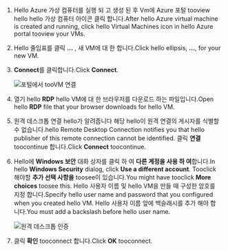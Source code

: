 1. <span data-ttu-id="4cfc4-101">Hello Azure 가상 컴퓨터를 실행 되 고 생성 된 후 Vm에 Azure 포털 tooview hello hello 가상 컴퓨터 아이콘 클릭 합니다.</span><span class="sxs-lookup"><span data-stu-id="4cfc4-101">After hello Azure virtual machine is created and running, click hello Virtual Machines icon in hello Azure portal tooview your VMs.</span></span>

1. <span data-ttu-id="4cfc4-102">Hello 줄임표를 클릭 **...** , 새 VM에 대 한 합니다.</span><span class="sxs-lookup"><span data-stu-id="4cfc4-102">Click hello ellipsis, **...**, for your new VM.</span></span>

1. <span data-ttu-id="4cfc4-103">**Connect**를 클릭합니다.</span><span class="sxs-lookup"><span data-stu-id="4cfc4-103">Click **Connect**.</span></span>

   ![포털에서 tooVM 연결](./media/virtual-machines-sql-server-remote-desktop-connect/azure-virtual-machine-connect.png)

1. <span data-ttu-id="4cfc4-105">열기 hello **RDP** hello VM에 대 한 브라우저를 다운로드 하는 파일입니다.</span><span class="sxs-lookup"><span data-stu-id="4cfc4-105">Open hello **RDP** file that your browser downloads for hello VM.</span></span>

1. <span data-ttu-id="4cfc4-106">원격 데스크톱 연결 hello가 알려줍니다 해당 hello이 원격 연결의 게시자를 식별할 수 없습니다.</span><span class="sxs-lookup"><span data-stu-id="4cfc4-106">hello Remote Desktop Connection notifies you that hello publisher of this remote connection cannot be identified.</span></span> <span data-ttu-id="4cfc4-107">클릭 **연결** toocontinue 합니다.</span><span class="sxs-lookup"><span data-stu-id="4cfc4-107">Click **Connect** toocontinue.</span></span>

1. <span data-ttu-id="4cfc4-108">Hello에 **Windows 보안** 대화 상자를 클릭 하 여 **다른 계정을 사용 하 여**합니다.</span><span class="sxs-lookup"><span data-stu-id="4cfc4-108">In hello **Windows Security** dialog, click **Use a different account**.</span></span> <span data-ttu-id="4cfc4-109">Tooclick 해야할 **추가 선택 사항을** toosee이 있습니다.</span><span class="sxs-lookup"><span data-stu-id="4cfc4-109">You might have tooclick **More choices** toosee this.</span></span> <span data-ttu-id="4cfc4-110">Hello 사용자 이름 및 hello VM을 만들 때 구성한 암호를 지정 합니다.</span><span class="sxs-lookup"><span data-stu-id="4cfc4-110">Specify hello user name and password that you configured when you created hello VM.</span></span> <span data-ttu-id="4cfc4-111">Hello 사용자 이름 앞에 백슬래시를 추가 해야 합니다.</span><span class="sxs-lookup"><span data-stu-id="4cfc4-111">You must add a backslash before hello user name.</span></span>

   ![원격 데스크톱 인증](./media/virtual-machines-sql-server-remote-desktop-connect/remote-desktop-connect.png)

1. <span data-ttu-id="4cfc4-113">클릭 **확인** tooconnect 합니다.</span><span class="sxs-lookup"><span data-stu-id="4cfc4-113">Click **OK** tooconnect.</span></span>
